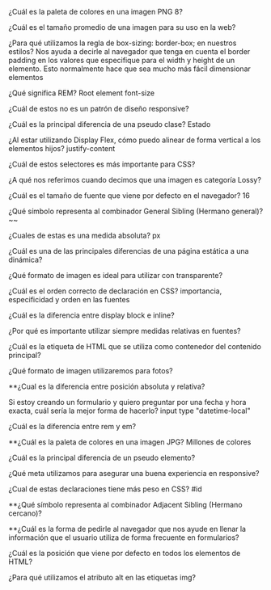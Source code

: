 ¿Cuál es la paleta de colores en una imagen PNG 8?

¿Cuál es el tamaño promedio de una imagen para su uso en la web?

¿Para qué utilizamos la regla de box-sizing: border-box; en nuestros estilos?
Nos ayuda a decirle al navegador que tenga en cuenta el border  padding en los valores que especifique para el width y height de un elemento. Esto normalmente hace que sea mucho más fácil dimensionar elementos

¿Qué significa REM?
Root element font-size

¿Cuál de estos no es un patrón de diseño responsive?


¿Cuál es la principal diferencia de una pseudo clase?
Estado

¿Al estar utilizando Display Flex, cómo puedo alinear de forma vertical a los elementos hijos?
justify-content

¿Cuál de estos selectores es más importante para CSS?


¿A qué nos referimos cuando decimos que una imagen es categoría Lossy?


¿Cuál es el tamaño de fuente que viene por defecto en el navegador?
16

¿Qué símbolo representa al combinador General Sibling (Hermano general)?
~~


¿Cuales de estas es una medida absoluta?
px


¿Cuál es una de las principales diferencias de una página estática a una dinámica?


¿Qué formato de imagen es ideal para utilizar con transparente?



¿Cuál es el orden correcto de declaración en CSS?
importancia, especificidad y orden en las fuentes


¿Cuál es la diferencia entre display block e inline?


¿Por qué es importante utilizar siempre medidas relativas en fuentes?


¿Cuál es la etiqueta de HTML que se utiliza como contenedor del contenido principal?


¿Qué formato de imagen utilizaremos para fotos?


**¿Cual es la diferencia entre posición absoluta y relativa?


Si estoy creando un formulario y quiero preguntar por una fecha y hora exacta, cuál sería la mejor forma de hacerlo?
input type "datetime-local"


¿Cuál es la diferencia entre rem y em?


**¿Cuál es la paleta de colores en una imagen JPG?
Millones de colores

¿Cuál es la principal diferencia de un pseudo elemento?


¿Qué meta utilizamos para asegurar una buena experiencia en responsive?


¿Cual de estas declaraciones tiene más peso en CSS?
#id


**¿Qué símbolo representa al combinador Adjacent Sibling (Hermano cercano)?


**¿Cuál es la forma de pedirle al navegador que nos ayude en llenar la información que el usuario utiliza de forma frecuente en formularios?


¿Cuál es la posición que viene por defecto en todos los elementos de HTML?


¿Para qué utilizamos el atributo alt en las etiquetas img?